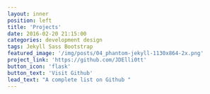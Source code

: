 ```yaml
---
layout: inner
position: left
title: 'Projects'
date: 2016-02-20 21:15:00
categories: development design
tags: Jekyll Sass Bootstrap
featured_image: '/img/posts/04_phantom-jekyll-1130x864-2x.png'
project_link: 'https://github.com/JDElli0tt'
button_icon: 'flask'
button_text: 'Visit Github'
lead_text: "A complete list on Github "
---
```

